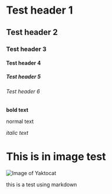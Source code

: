 # Test header 1

## Test header 2

### Test header 3

#### Test header 4

##### Test header 5

###### Test header 6

**bold text**

normal text

_italic text_

# This is in image test
![Image of Yaktocat](https://octodex.github.com/images/yaktocat.png)


this is a test using markdown
